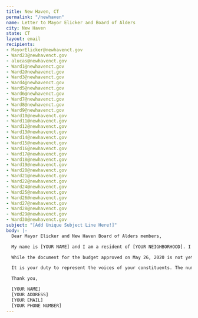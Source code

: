 ```yaml
---
title: New Haven, CT
permalink: "/newhaven"
name: Letter to Mayor Elicker and Board of Alders
city: New Haven
state: CT
layout: email
recipients:
- MayorElicker@newhavenct.gov
- Ward23@newhavenct.gov
- alucas@newhavenct.gov
- Ward1@newhavenct.gov
- Ward2@newhavenct.gov
- Ward3@newhavenct.gov
- Ward4@newhavenct.gov
- Ward5@newhavenct.gov
- Ward6@newhavenct.gov
- Ward7@newhavenct.gov
- Ward8@newhavenct.gov
- Ward9@newhavenct.gov
- Ward10@newhavenct.gov
- Ward11@newhavenct.gov
- Ward12@newhavenct.gov
- Ward13@newhavenct.gov
- Ward14@newhavenct.gov
- Ward15@newhavenct.gov
- Ward16@newhavenct.gov
- Ward17@newhavenct.gov
- Ward18@newhavenct.gov
- Ward19@newhavenct.gov
- Ward20@newhavenct.gov
- Ward21@newhavenct.gov
- Ward22@newhavenct.gov
- Ward24@newhavenct.gov
- Ward25@newhavenct.gov
- Ward26@newhavenct.gov
- Ward27@newhavenct.gov
- Ward28@newhavenct.gov
- Ward29@newhavenct.gov
- Ward30@newhavenct.gov
subject: "[Add Unique Subject Line Here!]"
body: |-
  Dear Mayor Elicker and New Haven Board of Alders members,

  My name is [YOUR NAME] and I am a resident of [YOUR NEIGHBORHOOD]. I am emailing to demand a more ethical plan for the next New Haven expense budget that shifts funds away from the NHPD and towards resources that address community well-being at the core, like public health services, youth programs, social services, public works projects, and education. Despite yearly crime rates dropping in our state overall, the crime rates in CT's major cities remain high due a deeply embedded socioeconomic divide that has historically negatively impacted Black and Brown residents. A disproportionate amount of the city budget is going toward policing when it should be going toward enriching our communities in need with the ultimate goal of ending the need for excessive patrolling on the street.

  While the document for the budget approved on May 26, 2020 is not yet available online, it is my understanding that the Mayor's Proposed Budget for FY2020-21 is a close indicator. According to data available in the Proposed Budget, $43 million was allocated to Police Service. That figure is more than the combined total proposed for Public Health ($11.5 million), Youth & Recreation ($4.8 million), Community Services Administration ($4.5 million), and the Department of Public Works and Parks ($15.9 million). Furthermore, New Haven Public Schools requested a $10.8 million budget increase, were met with a much lower proposal from the Mayor's office of $3.5 million, and in the end, only received a $1 million increase in the final budget.

  It is your duty to represent the voices of your constituents. The numbers that have shown up to demonstrations in New Haven against police brutality are proof that the people want to see a drastic shift in how community safety is addressed. I join the call of those across the country, across the globe, for a reimagining of public safety that focuses on the health and well-being of our community instead of relying on armed police officers. I am urging you to look at the next city budget as an opportunity to create long term, effective change in New Haven.

  Thank you,

  [YOUR NAME]
  [YOUR ADDRESS]
  [YOUR EMAIL]
  [YOUR PHONE NUMBER]
---
```


